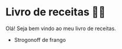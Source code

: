 # Livro de receitas :woman_cook:



Olá! Seja bem vindo ao meu livro de receitas.



- Strogonoff de frango

  
